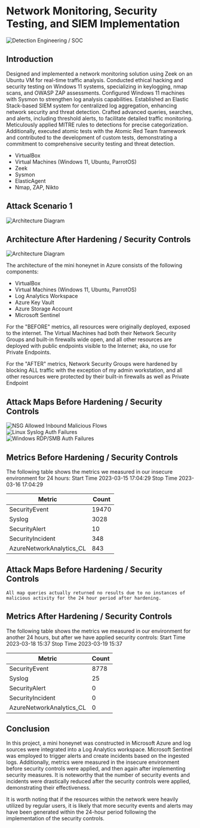 # Network Monitoring, Security Testing, and SIEM Implementation
![Detection Engineering / SOC](https://docs.google.com/drawings/d/e/2PACX-1vQlf6JkCcMwXWq2LWWQAZniB1o0Q8zOZ8YyfQX6tfYgshRBHAhe4jLI9v2ZfufrcdsfJMqkF-Latgpe/pub?w=960&h=720)

## Introduction

Designed and implemented a network monitoring solution using Zeek on an Ubuntu VM for real-time traffic analysis. Conducted ethical hacking and security testing on Windows 11 systems, specializing in keylogging, nmap scans, and OWASP ZAP assessments. Configured Windows 11 machines with Sysmon to strengthen log analysis capabilities. Established an Elastic Stack-based SIEM system for centralized log aggregation, enhancing network security and threat detection. Crafted advanced queries, searches, and alerts, including threshold alerts, to facilitate detailed traffic monitoring. Meticulously applied MITRE rules to detections for precise categorization. Additionally, executed atomic tests with the Atomic Red Team framework and contributed to the development of custom tests, demonstrating a commitment to comprehensive security testing and threat detection.

- VirtualBox
- Virtual Machines (Windows 11, Ubuntu, ParrotOS)
- Zeek
- Sysmon
- ElasticAgent
- Nmap, ZAP, Nikto

## Attack Scenario 1
![Architecture Diagram](https://docs.google.com/drawings/d/e/2PACX-1vS7tQuuYhOwpr3IlI2Uq00ef5vEIgyZZU954Z1rJR920bUkwW0pp12TQdETXnQE2NQUM5dIYmJM-9Tj/pub?w=960&h=720)

## Architecture After Hardening / Security Controls
![Architecture Diagram](https://i.imgur.com/YQNa9Pp.jpg)

The architecture of the mini honeynet in Azure consists of the following components:

- VirtualBox
- Virtual Machines (Windows 11, Ubuntu, ParrotOS)
- Log Analytics Workspace
- Azure Key Vault
- Azure Storage Account
- Microsoft Sentinel

For the "BEFORE" metrics, all resources were originally deployed, exposed to the internet. The Virtual Machines had both their Network Security Groups and built-in firewalls wide open, and all other resources are deployed with public endpoints visible to the Internet; aka, no use for Private Endpoints.

For the "AFTER" metrics, Network Security Groups were hardened by blocking ALL traffic with the exception of my admin workstation, and all other resources were protected by their built-in firewalls as well as Private Endpoint

## Attack Maps Before Hardening / Security Controls
![NSG Allowed Inbound Malicious Flows](https://i.imgur.com/1qvswSX.png)<br>
![Linux Syslog Auth Failures](https://i.imgur.com/G1YgZt6.png)<br>
![Windows RDP/SMB Auth Failures](https://i.imgur.com/ESr9Dlv.png)<br>

## Metrics Before Hardening / Security Controls

The following table shows the metrics we measured in our insecure environment for 24 hours:
Start Time 2023-03-15 17:04:29
Stop Time 2023-03-16 17:04:29

| Metric                   | Count
| ------------------------ | -----
| SecurityEvent            | 19470
| Syslog                   | 3028
| SecurityAlert            | 10
| SecurityIncident         | 348
| AzureNetworkAnalytics_CL | 843

## Attack Maps Before Hardening / Security Controls

```All map queries actually returned no results due to no instances of malicious activity for the 24 hour period after hardening.```

## Metrics After Hardening / Security Controls

The following table shows the metrics we measured in our environment for another 24 hours, but after we have applied security controls:
Start Time 2023-03-18 15:37
Stop Time	2023-03-19 15:37

| Metric                   | Count
| ------------------------ | -----
| SecurityEvent            | 8778
| Syslog                   | 25
| SecurityAlert            | 0
| SecurityIncident         | 0
| AzureNetworkAnalytics_CL | 0

## Conclusion

In this project, a mini honeynet was constructed in Microsoft Azure and log sources were integrated into a Log Analytics workspace. Microsoft Sentinel was employed to trigger alerts and create incidents based on the ingested logs. Additionally, metrics were measured in the insecure environment before security controls were applied, and then again after implementing security measures. It is noteworthy that the number of security events and incidents were drastically reduced after the security controls were applied, demonstrating their effectiveness.

It is worth noting that if the resources within the network were heavily utilized by regular users, it is likely that more security events and alerts may have been generated within the 24-hour period following the implementation of the security controls.
